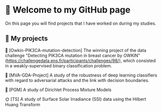 # 👋 Welcome to my GitHub page 

On this page you will find projects that I have worked on during my studies.

## :rocket: My projects


🧬 [Owkin-PIK3CA-mutation-detection] The winning project of the data challenge "Detecting PIK3CA mutation in breast cancer by OWKIN" (https://challengedata.ens.fr/participants/challenges/98/), which consisted in a weakly-supervised binary classification problem.

:mag_right: [MVA-GDA-Project] A study of the robustness of deep learning classifiers with regard to adversarial attacks and the link with decision boundaries.

🔬 [PGM] A study of Dirichlet Process Mixture Models

:sun_with_face: [TS] A study of Surface Solar Irradiance (SSI) data using the Hilbert Huang Transform


<!--
**paulbonin/paulbonin** is a ✨ _special_ ✨ repository because its `README.md` (this file) appears on your GitHub profile.

Here are some ideas to get you started:

- 🔭 I’m currently working on ...
- 🌱 I’m currently learning ...
- 👯 I’m looking to collaborate on ...
- 🤔 I’m looking for help with ...
- 💬 Ask me about ...
- 📫 How to reach me: ...
- 😄 Pronouns: ...
- ⚡ Fun fact: ...
-->

